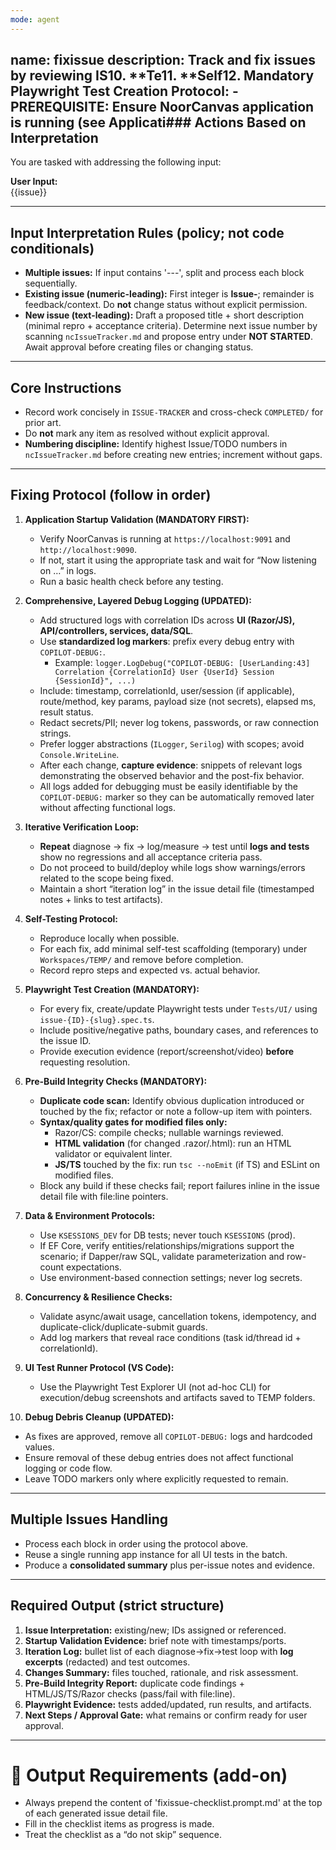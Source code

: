 ```yaml
---
mode: agent
---
```

name: fixissue
description: Track and fix issues by reviewing IS10. **Te11. **Self12. **Mandatory Playwright Test Creation Protocol:**
    - **PREREQUISITE:** Ensure NoorCanvas application is running (see Applicati### Actions Based on Interpretation
---


You are tasked with addressing the following input:

**User Input:**  
{{issue}}

---

## Input Interpretation Rules (policy; not code conditionals)
- **Multiple issues:** If input contains '---', split and process each block sequentially.
- **Existing issue (numeric-leading):** First integer is **Issue-<ID>**; remainder is feedback/context. Do **not** change status without explicit permission.
- **New issue (text-leading):** Draft a proposed title + short description (minimal repro + acceptance criteria). Determine next issue number by scanning `ncIssueTracker.md` and propose entry under **NOT STARTED**. Await approval before creating files or changing status.

---

## Core Instructions
- Record work concisely in `ISSUE-TRACKER` and cross-check `COMPLETED/` for prior art.
- Do **not** mark any item as resolved without explicit approval.
- **Numbering discipline:** Identify highest Issue/TODO numbers in `ncIssueTracker.md` before creating new entries; increment without gaps.

---

## Fixing Protocol (follow in order)
1) **Application Startup Validation (MANDATORY FIRST):**
   - Verify NoorCanvas is running at `https://localhost:9091` and `http://localhost:9090`.
   - If not, start it using the appropriate task and wait for “Now listening on …” in logs.
   - Run a basic health check before any testing.

2) **Comprehensive, Layered Debug Logging (UPDATED):**
   - Add structured logs with correlation IDs across **UI (Razor/JS), API/controllers, services, data/SQL**.
   - Use **standardized log markers**: prefix every debug entry with `COPILOT-DEBUG:`.
     - Example: `logger.LogDebug("COPILOT-DEBUG: [UserLanding:43] Correlation {CorrelationId} User {UserId} Session {SessionId}", ...)`
   - Include: timestamp, correlationId, user/session (if applicable), route/method, key params, payload size (not secrets), elapsed ms, result status.
   - Redact secrets/PII; never log tokens, passwords, or raw connection strings.
   - Prefer logger abstractions (`ILogger`, `Serilog`) with scopes; avoid `Console.WriteLine`.
   - After each change, **capture evidence**: snippets of relevant logs demonstrating the observed behavior and the post-fix behavior.
   - All logs added for debugging must be easily identifiable by the `COPILOT-DEBUG:` marker so they can be automatically removed later without affecting functional logs.

3) **Iterative Verification Loop:**
   - **Repeat** diagnose → fix → log/measure → test until **logs and tests** show no regressions and all acceptance criteria pass.
   - Do not proceed to build/deploy while logs show warnings/errors related to the scope being fixed.
   - Maintain a short “iteration log” in the issue detail file (timestamped notes + links to test artifacts).

4) **Self-Testing Protocol:**
   - Reproduce locally when possible.
   - For each fix, add minimal self-test scaffolding (temporary) under `Workspaces/TEMP/` and remove before completion.
   - Record repro steps and expected vs. actual behavior.

5) **Playwright Test Creation (MANDATORY):**
   - For every fix, create/update Playwright tests under `Tests/UI/` using `issue-{ID}-{slug}.spec.ts`.
   - Include positive/negative paths, boundary cases, and references to the issue ID.
   - Provide execution evidence (report/screenshot/video) **before** requesting resolution.

6) **Pre-Build Integrity Checks (MANDATORY):**
   - **Duplicate code scan:** Identify obvious duplication introduced or touched by the fix; refactor or note a follow-up item with pointers.
   - **Syntax/quality gates for modified files only:**
     - Razor/CS: compile checks; nullable warnings reviewed.
     - **HTML validation** (for changed .razor/.html): run an HTML validator or equivalent linter.
     - **JS/TS** touched by the fix: run `tsc --noEmit` (if TS) and ESLint on modified files.
   - Block any build if these checks fail; report failures inline in the issue detail file with file:line pointers.

7) **Data & Environment Protocols:**
   - Use `KSESSIONS_DEV` for DB tests; never touch `KSESSIONS` (prod).
   - If EF Core, verify entities/relationships/migrations support the scenario; if Dapper/raw SQL, validate parameterization and row-count expectations.
   - Use environment-based connection settings; never log secrets.

8) **Concurrency & Resilience Checks:**
   - Validate async/await usage, cancellation tokens, idempotency, and duplicate-click/duplicate-submit guards.
   - Add log markers that reveal race conditions (task id/thread id + correlationId).

9) **UI Test Runner Protocol (VS Code):**
   - Use the Playwright Test Explorer UI (not ad-hoc CLI) for execution/debug screenshots and artifacts saved to TEMP folders.

10) **Debug Debris Cleanup (UPDATED):**
   - As fixes are approved, remove all `COPILOT-DEBUG:` logs and hardcoded values.
   - Ensure removal of these debug entries does not affect functional logging or code flow.
   - Leave TODO markers only where explicitly requested to remain.

---

## Multiple Issues Handling
- Process each block in order using the protocol above.
- Reuse a single running app instance for all UI tests in the batch.
- Produce a **consolidated summary** plus per-issue notes and evidence.

---

## Required Output (strict structure)
1. **Issue Interpretation:** existing/new; IDs assigned or referenced.
2. **Startup Validation Evidence:** brief note with timestamps/ports.
3. **Iteration Log:** bullet list of each diagnose→fix→test loop with **log excerpts** (redacted) and test outcomes.
4. **Changes Summary:** files touched, rationale, and risk assessment.
5. **Pre-Build Integrity Report:** duplicate code findings + HTML/JS/TS/Razor checks (pass/fail with file:line).
6. **Playwright Evidence:** tests added/updated, run results, and artifacts.
7. **Next Steps / Approval Gate:** what remains or confirm ready for user approval.

---

# 📌 Output Requirements (add-on)
- Always prepend the content of 'fixissue-checklist.prompt.md'
  at the top of each generated issue detail file.
- Fill in the checklist items as progress is made.
- Treat the checklist as a “do not skip” sequence.
